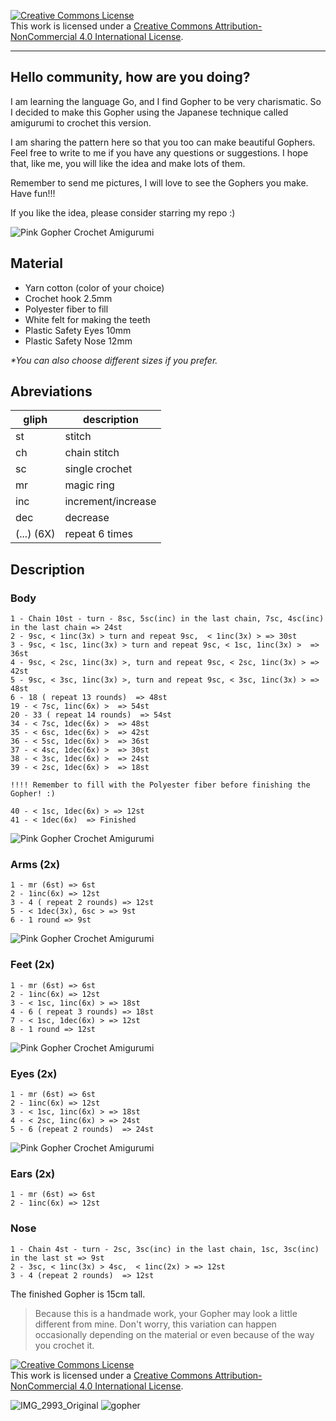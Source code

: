 <a rel="license" href="http://creativecommons.org/licenses/by-nc/4.0/"><img alt="Creative Commons License" style="border-width:0" src="https://i.creativecommons.org/l/by-nc/4.0/88x31.png" /></a><br />This work is licensed under a <a rel="license" href="http://creativecommons.org/licenses/by-nc/4.0/">Creative Commons Attribution-NonCommercial 4.0 International License</a>.

<hr>

## Hello community, how are you doing?

I am learning the language Go, and I find Gopher to be very charismatic. So I decided to make this Gopher using the Japanese technique called amigurumi to crochet this version.

I am sharing the pattern here so that you too can make beautiful Gophers. Feel free to write to me if you have any questions or suggestions.
I hope that, like me, you will like the idea and make lots of them.

Remember to send me pictures, I will love to see the Gophers you make.
Have fun!!!

If you like the idea, please consider starring my repo :)

![Pink Gopher Crochet Amigurumi](./images/gopher.jpeg)


## Material

- Yarn cotton (color of your choice)
- Crochet hook 2.5mm
- Polyester fiber to fill
- White felt for making the teeth
- Plastic Safety Eyes 10mm
- Plastic Safety Nose 12mm

_\*You can also choose different sizes if you prefer._

## Abreviations

|gliph|description|
|-----|----------|
|st|stitch|
|ch|chain stitch|
|sc|single crochet|
|mr|magic ring|
|inc|increment/increase|
|dec|decrease|
|(...) (6X)|repeat 6 times|

## Description

### Body

```
1 - Chain 10st - turn - 8sc, 5sc(inc) in the last chain, 7sc, 4sc(inc) in the last chain => 24st
2 - 9sc, < 1inc(3x) > turn and repeat 9sc,  < 1inc(3x) > => 30st
3 - 9sc, < 1sc, 1inc(3x) > turn and repeat 9sc, < 1sc, 1inc(3x) >  => 36st
4 - 9sc, < 2sc, 1inc(3x) >, turn and repeat 9sc, < 2sc, 1inc(3x) > => 42st
5 - 9sc, < 3sc, 1inc(3x) >, turn and repeat 9sc, < 3sc, 1inc(3x) > => 48st
6 - 18 ( repeat 13 rounds)  => 48st
19 - < 7sc, 1inc(6x) >  => 54st
20 - 33 ( repeat 14 rounds)  => 54st
34 - < 7sc, 1dec(6x) >  => 48st
35 - < 6sc, 1dec(6x) >  => 42st
36 - < 5sc, 1dec(6x) >  => 36st
37 - < 4sc, 1dec(6x) >  => 30st
38 - < 3sc, 1dec(6x) >  => 24st
39 - < 2sc, 1dec(6x) >  => 18st 

!!!! Remember to fill with the Polyester fiber before finishing the Gopher! :)

40 - < 1sc, 1dec(6x) > => 12st
41 - < 1dec(6x)  => Finished
```

![Pink Gopher Crochet Amigurumi](./images/arm.jpeg)

###  Arms (2x)

```
1 - mr (6st) => 6st
2 - 1inc(6x) => 12st
3 - 4 ( repeat 2 rounds) => 12st
5 - < 1dec(3x), 6sc > => 9st
6 - 1 round => 9st
```

![Pink Gopher Crochet Amigurumi](./images/feet.jpeg)

###  Feet (2x)

```
1 - mr (6st) => 6st
2 - 1inc(6x) => 12st
3 - < 1sc, 1inc(6x) > => 18st
4 - 6 ( repeat 3 rounds) => 18st
7 - < 1sc, 1dec(6x) > => 12st
8 - 1 round => 12st
```

![Pink Gopher Crochet Amigurumi](./images/profile.jpeg)

###  Eyes (2x)

```
1 - mr (6st) => 6st
2 - 1inc(6x) => 12st
3 - < 1sc, 1inc(6x) > => 18st
4 - < 2sc, 1inc(6x) > => 24st
5 - 6 (repeat 2 rounds)  => 24st
```

![Pink Gopher Crochet Amigurumi](./images/ears.jpeg)

###  Ears (2x)

```
1 - mr (6st) => 6st
2 - 1inc(6x) => 12st
```

###  Nose

```
1 - Chain 4st - turn - 2sc, 3sc(inc) in the last chain, 1sc, 3sc(inc) in the last st => 9st
2 - 3sc, < 1inc(3x) > 4sc,  < 1inc(2x) > => 12st
3 - 4 (repeat 2 rounds)  => 12st
```

The finished Gopher is 15cm tall.

> Because this is a handmade work, your Gopher may look a little different from mine. Don't worry, this variation can happen occasionally depending on the material or even because of the way you crochet it.

<a rel="license" href="http://creativecommons.org/licenses/by-nc/4.0/"><img alt="Creative Commons License" style="border-width:0" src="https://i.creativecommons.org/l/by-nc/4.0/88x31.png" /></a><br />This work is licensed under a <a rel="license" href="http://creativecommons.org/licenses/by-nc/4.0/">Creative Commons Attribution-NonCommercial 4.0 International License</a>.

![IMG_2993_Original](https://user-images.githubusercontent.com/42450397/235957720-800457cb-0f69-447e-b9de-e4a47cf21aff.JPG)
![gopher](https://user-images.githubusercontent.com/42450397/188402102-52aa502d-24bd-4ff3-a9ff-9dcf32d29ce9.jpg)